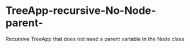 # TreeApp-recursive-No-Node-parent-
Recursive TreeApp that does not need a parent variable in the Node class
